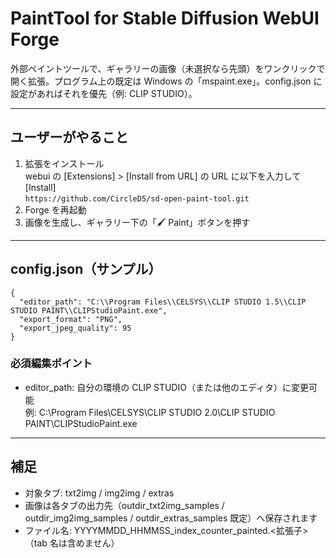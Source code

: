 # PaintTool for Stable Diffusion WebUI Forge

外部ペイントツールで、ギャラリーの画像（未選択なら先頭）をワンクリックで開く拡張。プログラム上の既定は Windows の「mspaint.exe」。config.json に設定があればそれを優先（例: CLIP STUDIO）。

---

## ユーザーがやること

1. 拡張をインストール  
   webui の [Extensions] > [Install from URL] の URL に以下を入力して [Install]  
    `https://github.com/CircleD5/sd-open-paint-tool.git`
2. Forge を再起動
3. 画像を生成し、ギャラリー下の「🖌️ Paint」ボタンを押す

---

## config.json（サンプル）
```
{
  "editor_path": "C:\\Program Files\\CELSYS\\CLIP STUDIO 1.5\\CLIP STUDIO PAINT\\CLIPStudioPaint.exe",
  "export_format": "PNG",
  "export_jpeg_quality": 95
}
```
### 必須編集ポイント
- editor_path: 自分の環境の CLIP STUDIO（または他のエディタ）に変更可能  
  例: C:\\Program Files\\CELSYS\\CLIP STUDIO 2.0\\CLIP STUDIO PAINT\\CLIPStudioPaint.exe

---

## 補足
- 対象タブ: txt2img / img2img / extras  
- 画像は各タブの出力先（outdir_txt2img_samples / outdir_img2img_samples / outdir_extras_samples 既定）へ保存されます  
- ファイル名: YYYYMMDD_HHMMSS_index_counter_painted.<拡張子>（tab 名は含めません）  
